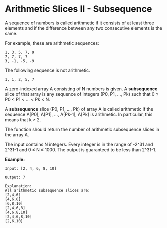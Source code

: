 # Arithmetic Slices II - Subsequence

A sequence of numbers is called arithmetic if it consists of at least three elements and if the difference between any two consecutive elements is the same.

For example, these are arithmetic sequences:

```pseudo
1, 3, 5, 7, 9
7, 7, 7, 7
3, -1, -5, -9
```

The following sequence is not arithmetic.

```pseudo
1, 1, 2, 5, 7
```

A zero-indexed array A consisting of N numbers is given. A __subsequence__ slice of that array is any sequence of integers (P0, P1, ..., Pk) such that 0 ≤ P0 < P1 < ... < Pk < N.

A __subsequence__ slice (P0, P1, ..., Pk) of array A is called arithmetic if the sequence A\[P0], A\[P1], ..., A\[Pk-1], A\[Pk] is arithmetic. In particular, this means that k ≥ 2.

The function should return the number of arithmetic subsequence slices in the array A.

The input contains N integers. Every integer is in the range of -2^31 and 2^31-1 and 0 ≤ N ≤ 1000. The output is guaranteed to be less than 2^31-1.

__Example:__

```pseudo
Input: [2, 4, 6, 8, 10]

Output: 7

Explanation:
All arithmetic subsequence slices are:
[2,4,6]
[4,6,8]
[6,8,10]
[2,4,6,8]
[4,6,8,10]
[2,4,6,8,10]
[2,6,10]
```